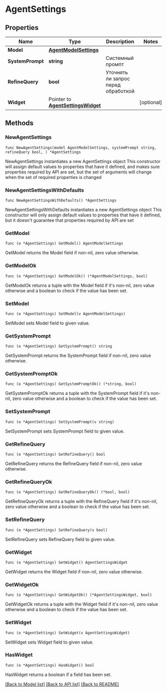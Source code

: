 # AgentSettings

## Properties

Name | Type | Description | Notes
------------ | ------------- | ------------- | -------------
**Model** | [**AgentModelSettings**](AgentModelSettings.md) |  | 
**SystemPrompt** | **string** | Системный промпт | 
**RefineQuery** | **bool** | Уточнять ли запрос перед обработкой | 
**Widget** | Pointer to [**AgentSettingsWidget**](AgentSettingsWidget.md) |  | [optional] 

## Methods

### NewAgentSettings

`func NewAgentSettings(model AgentModelSettings, systemPrompt string, refineQuery bool, ) *AgentSettings`

NewAgentSettings instantiates a new AgentSettings object
This constructor will assign default values to properties that have it defined,
and makes sure properties required by API are set, but the set of arguments
will change when the set of required properties is changed

### NewAgentSettingsWithDefaults

`func NewAgentSettingsWithDefaults() *AgentSettings`

NewAgentSettingsWithDefaults instantiates a new AgentSettings object
This constructor will only assign default values to properties that have it defined,
but it doesn't guarantee that properties required by API are set

### GetModel

`func (o *AgentSettings) GetModel() AgentModelSettings`

GetModel returns the Model field if non-nil, zero value otherwise.

### GetModelOk

`func (o *AgentSettings) GetModelOk() (*AgentModelSettings, bool)`

GetModelOk returns a tuple with the Model field if it's non-nil, zero value otherwise
and a boolean to check if the value has been set.

### SetModel

`func (o *AgentSettings) SetModel(v AgentModelSettings)`

SetModel sets Model field to given value.


### GetSystemPrompt

`func (o *AgentSettings) GetSystemPrompt() string`

GetSystemPrompt returns the SystemPrompt field if non-nil, zero value otherwise.

### GetSystemPromptOk

`func (o *AgentSettings) GetSystemPromptOk() (*string, bool)`

GetSystemPromptOk returns a tuple with the SystemPrompt field if it's non-nil, zero value otherwise
and a boolean to check if the value has been set.

### SetSystemPrompt

`func (o *AgentSettings) SetSystemPrompt(v string)`

SetSystemPrompt sets SystemPrompt field to given value.


### GetRefineQuery

`func (o *AgentSettings) GetRefineQuery() bool`

GetRefineQuery returns the RefineQuery field if non-nil, zero value otherwise.

### GetRefineQueryOk

`func (o *AgentSettings) GetRefineQueryOk() (*bool, bool)`

GetRefineQueryOk returns a tuple with the RefineQuery field if it's non-nil, zero value otherwise
and a boolean to check if the value has been set.

### SetRefineQuery

`func (o *AgentSettings) SetRefineQuery(v bool)`

SetRefineQuery sets RefineQuery field to given value.


### GetWidget

`func (o *AgentSettings) GetWidget() AgentSettingsWidget`

GetWidget returns the Widget field if non-nil, zero value otherwise.

### GetWidgetOk

`func (o *AgentSettings) GetWidgetOk() (*AgentSettingsWidget, bool)`

GetWidgetOk returns a tuple with the Widget field if it's non-nil, zero value otherwise
and a boolean to check if the value has been set.

### SetWidget

`func (o *AgentSettings) SetWidget(v AgentSettingsWidget)`

SetWidget sets Widget field to given value.

### HasWidget

`func (o *AgentSettings) HasWidget() bool`

HasWidget returns a boolean if a field has been set.


[[Back to Model list]](../README.md#documentation-for-models) [[Back to API list]](../README.md#documentation-for-api-endpoints) [[Back to README]](../README.md)


